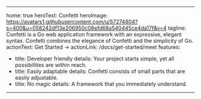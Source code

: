 ---
home: true
heroText: Confetti
heroImage: https://avatars1.githubusercontent.com/u/57274804?s=400&u=058242df13e206950c08efd68a540445ce4da17f&v=4
tagline: Confetti is a Go web application framework with an expressive, elegant syntax. Confetti combines the elegance of Confetti and the simplicity of Go.
actionText: Get Started →
actionLink: /docs/get-started/meet
features:
- title: Developer friendly
  details: Your project starts simple, yet all possibilities are within reach.
- title: Easily adaptable
  details: Confetti consists of small parts that are easily adjustable.
- title: No magic
  details: A framework that you immediately understand.

------
